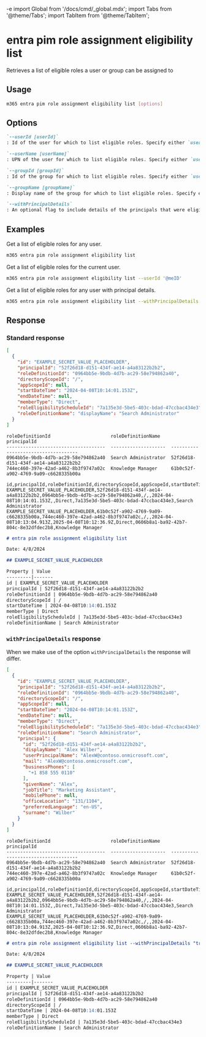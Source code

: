 -e <!-- DISCLAIMER: All secrets, passwords, and sensitive values in this document are examples only and not real credentials. -->
import Global from '/docs/cmd/_global.mdx';
import Tabs from '@theme/Tabs';
import TabItem from '@theme/TabItem';

# entra pim role assignment eligibility list

Retrieves a list of eligible roles a user or group can be assigned to

## Usage

```sh
m365 entra pim role assignment eligibility list [options]
```

## Options

```md definition-list
`--userId [userId]`
: Id of the user for which to list eligible roles. Specify either `userId`, `userName`, `groupId` or `groupName`. If not specified, all eligible roles will be listed.

`--userName [userName]`
: UPN of the user for which to list eligible roles. Specify either `userId`, `userName`, `groupId` or `groupName`. If not specified, all eligible roles will be listed.

`--groupId [groupId]`
: Id of the group for which to list eligible roles. Specify either `userId`, `userName`, `groupId` or `groupName`. If not specified, all eligible roles will be listed.

`--groupName [groupName]`
: Display name of the group for which to list eligible roles. Specify either `userId`, `userName`, `groupId` or `groupName`. If not specified, all eligible roles will be listed.

`--withPrincipalDetails`
: An optional flag to include details of the principals that were eligible for a role.
```

<Global />

## Examples

Get a list of eligible roles for any user.

```sh
m365 entra pim role assignment eligibility list
```

Get a list of eligible roles for the current user.

```sh
m365 entra pim role assignment eligibility list --userId '@meID'
```

Get a list of eligible roles for any user with principal details.

```sh
m365 entra pim role assignment eligibility list --withPrincipalDetails
```

## Response

### Standard response

<Tabs>
  <TabItem value="JSON">

  ```json
  [
    {
      "id": "EXAMPLE_SECRET_VALUE_PLACEHOLDER",
      "principalId": "52f26d18-d151-434f-ae14-a4a83122b2b2",
      "roleDefinitionId": "0964bb5e-9bdb-4d7b-ac29-58e794862a40",
      "directoryScopeId": "/",
      "appScopeId": null,
      "startDateTime": "2024-04-08T10:14:01.153Z",
      "endDateTime": null,
      "memberType": "Direct",
      "roleEligibilityScheduleId": "7a135e3d-5be5-403c-bdad-47ccbac434e3",
      "roleDefinitionName": "displayName": "Search Administrator"
    }  
  ]
  ```

  </TabItem>
  <TabItem value="Text">

  ```text
  roleDefinitionId                      roleDefinitionName    principalId
  ------------------------------------  --------------------  ------------------------------------
  0964bb5e-9bdb-4d7b-ac29-58e794862a40  Search Administrator  52f26d18-d151-434f-ae14-a4a83122b2b2
  744ec460-397e-42ad-a462-8b3f9747a02c  Knowledge Manager     61b0c52f-a902-4769-9a09-c6628335b00a
  ```

  </TabItem>
  <TabItem value="CSV">

  ```csv
  id,principalId,roleDefinitionId,directoryScopeId,appScopeId,startDateTime,endDateTime,memberType,roleEligibilityScheduleId,roleDefinitionName
  EXAMPLE_SECRET_VALUE_PLACEHOLDER,52f26d18-d151-434f-ae14-a4a83122b2b2,0964bb5e-9bdb-4d7b-ac29-58e794862a40,/,,2024-04-08T10:14:01.153Z,,Direct,7a135e3d-5be5-403c-bdad-47ccbac434e3,Search Administrator
  EXAMPLE_SECRET_VALUE_PLACEHOLDER,61b0c52f-a902-4769-9a09-c6628335b00a,744ec460-397e-42ad-a462-8b3f9747a02c,/,,2024-04-08T10:13:04.913Z,2025-04-08T10:12:36.9Z,Direct,0606b8a1-ba92-42b7-804c-8e32dfdec2b8,Knowledge Manager
  ```

  </TabItem>
  <TabItem value="Markdown">

  ```md
  # entra pim role assignment eligibility list

  Date: 4/8/2024

  ## EXAMPLE_SECRET_VALUE_PLACEHOLDER

  Property | Value
  ---------|-------
  id | EXAMPLE_SECRET_VALUE_PLACEHOLDER
  principalId | 52f26d18-d151-434f-ae14-a4a83122b2b2
  roleDefinitionId | 0964bb5e-9bdb-4d7b-ac29-58e794862a40
  directoryScopeId | /
  startDateTime | 2024-04-08T10:14:01.153Z
  memberType | Direct
  roleEligibilityScheduleId | 7a135e3d-5be5-403c-bdad-47ccbac434e3
  roleDefinitionName | Search Administrator
  ```

  </TabItem>
</Tabs>

### `withPrincipalDetails` response

When we make use of the option `withPrincipalDetails` the response will differ. 

<Tabs>
  <TabItem value="JSON">

  ```json
  [
    {
      "id": "EXAMPLE_SECRET_VALUE_PLACEHOLDER",
      "principalId": "52f26d18-d151-434f-ae14-a4a83122b2b2",
      "roleDefinitionId": "0964bb5e-9bdb-4d7b-ac29-58e794862a40",
      "directoryScopeId": "/",
      "appScopeId": null,
      "startDateTime": "2024-04-08T10:14:01.153Z",
      "endDateTime": null,
      "memberType": "Direct",
      "roleEligibilityScheduleId": "7a135e3d-5be5-403c-bdad-47ccbac434e3",
      "roleDefinitionName": "Search Administrator",
      "principal": {
        "id": "52f26d18-d151-434f-ae14-a4a83122b2b2",
        "displayName": "Alex Wilber",
        "userPrincipalName": "AlexW@contoso.onmicrosoft.com",
        "mail": "AlexW@contoso.onmicrosoft.com",
        "businessPhones": [
          "+1 858 555 0110"
        ],
        "givenName": "Alex",
        "jobTitle": "Marketing Assistant",
        "mobilePhone": null,
        "officeLocation": "131/1104",
        "preferredLanguage": "en-US",
        "surname": "Wilber"
      }
    }
  ]
  ```

  </TabItem>
  <TabItem value="Text">

  ```text
  roleDefinitionId                      roleDefinitionName    principalId
  ------------------------------------  --------------------  ------------------------------------
  0964bb5e-9bdb-4d7b-ac29-58e794862a40  Search Administrator  52f26d18-d151-434f-ae14-a4a83122b2b2
  744ec460-397e-42ad-a462-8b3f9747a02c  Knowledge Manager     61b0c52f-a902-4769-9a09-c6628335b00a
  ```

  </TabItem>
  <TabItem value="CSV">

  ```csv
  id,principalId,roleDefinitionId,directoryScopeId,appScopeId,startDateTime,endDateTime,memberType,roleEligibilityScheduleId,roleDefinitionName
  EXAMPLE_SECRET_VALUE_PLACEHOLDER,52f26d18-d151-434f-ae14-a4a83122b2b2,0964bb5e-9bdb-4d7b-ac29-58e794862a40,/,,2024-04-08T10:14:01.153Z,,Direct,7a135e3d-5be5-403c-bdad-47ccbac434e3,Search Administrator
  EXAMPLE_SECRET_VALUE_PLACEHOLDER,61b0c52f-a902-4769-9a09-c6628335b00a,744ec460-397e-42ad-a462-8b3f9747a02c,/,,2024-04-08T10:13:04.913Z,2025-04-08T10:12:36.9Z,Direct,0606b8a1-ba92-42b7-804c-8e32dfdec2b8,Knowledge Manager
  ```

  </TabItem>
  <TabItem value="Markdown">

  ```md
  # entra pim role assignment eligibility list --withPrincipalDetails "true"

  Date: 4/8/2024

  ## EXAMPLE_SECRET_VALUE_PLACEHOLDER

  Property | Value
  ---------|-------
  id | EXAMPLE_SECRET_VALUE_PLACEHOLDER
  principalId | 52f26d18-d151-434f-ae14-a4a83122b2b2
  roleDefinitionId | 0964bb5e-9bdb-4d7b-ac29-58e794862a40
  directoryScopeId | /
  startDateTime | 2024-04-08T10:14:01.153Z
  memberType | Direct
  roleEligibilityScheduleId | 7a135e3d-5be5-403c-bdad-47ccbac434e3
  roleDefinitionName | Search Administrator
  ```

  </TabItem>
</Tabs>
